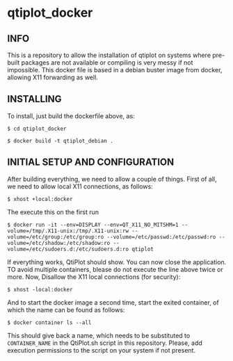 # qtiplot_docker

## INFO
This is a repository to allow the installation of qtiplot on systems where pre-built packages are not available or compiling is very messy if not impossible.
This docker file is based in a debian buster image from docker, allowing X11 forwarding as well.

## INSTALLING
To install, just build the dockerfile above, as:

`$ cd qtiplot_docker`

`$ docker build -t qtiplot_debian .`

## INITIAL SETUP AND CONFIGURATION
After building everything, we need to allow a couple of things.
First of all, we need to allow local X11 connections, as follows:

`$ xhost +local:docker`

The execute this on the first run

`$ docker run -it --env=DISPLAY --env=QT_X11_NO_MITSHM=1 --volume=/tmp/.X11-unix:/tmp/.X11-unix:rw --volume=/etc/group:/etc/group:ro --volume=/etc/passwd:/etc/passwd:ro --volume=/etc/shadow:/etc/shadow:ro --volume=/etc/sudoers.d:/etc/sudoers.d:ro qtiplot`


If everything works, QtiPlot should show. You can now close the application. TO avoid multiple containers, blease do not execute the line above twice or more.
Now, Disallow the X11 local connections (for security):

`$ xhost -local:docker`

And to start the docker image a second time, start the exited container, of which the name can be found as follows:

`$ docker container ls --all`


This should give back a name, which needs to be substituted to `CONTAINER_NAME` in the QtiPlot.sh script in this repository.
Please, add execution permissions to the script on your system if not present.
